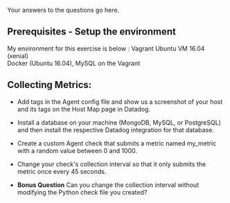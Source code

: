 Your answers to the questions go here.

## Prerequisites - Setup the environment
My environment for this exercise is below :
  Vagrant Ubuntu VM 16.04 (xenial)  
  Docker (Ubuntu 16.04), MySQL on the Vagrant
  
## Collecting Metrics:

* Add tags in the Agent config file and show us a screenshot of your host and its tags on the Host Map page in Datadog.

* Install a database on your machine (MongoDB, MySQL, or PostgreSQL) and then install the respective Datadog integration for that database.

* Create a custom Agent check that submits a metric named my_metric with a random value between 0 and 1000.

* Change your check's collection interval so that it only submits the metric once every 45 seconds.


* **Bonus Question** Can you change the collection interval without modifying the Python check file you created?
